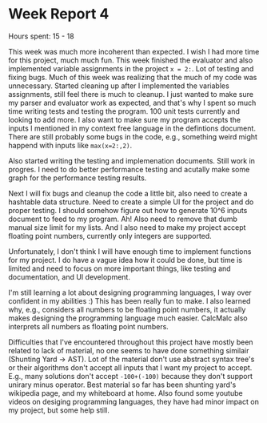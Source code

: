 
# Week Report 4

Hours spent: 15 - 18

This week was much more incoherent than expected. I wish I had more time for this project, much much fun. This week finished the evaluator and also implemented variable assignments in the project `x = 2:`.
Lot of testing and fixing bugs. Much of this week was realizing that the much of my code was unnecessary. Started cleaning up after I implemented the variables assignments, still feel there is much to cleanup.
I just wanted to make sure my parser and evaluator work as expected, and that's why I spent so much time writing tests and testing the program. 100 unit tests currently and looking to add more. I also want to make sure my program accepts the inputs I mentioned in my context free language in the defintions document. There are still probably some bugs in the code, e.g., something weird might happend with inputs like `max(x=2:,2)`.

Also started writing the testing and implemenation documents. Still work in progres. I need to do better performance testing and acutally make some graph for the performance testing results.

Next I will fix bugs and cleanup the code a little bit, also need to create a hashtable data structure. Need to create a simple UI for the project and do proper testing. I should somehow figure out how to generate 10^6 inputs document to feed to my program. Ah! Also need to remove that dumb manual size limit for my lists. And I also need to make my project accept floating point numbers, currently only integers are supported.

Unfortunately, I don't think I will have enough time to implement functions for my project. I do have a vague idea how it could be done, but time is limited and need to focus on more important things, like testing and documentation, and UI development.

I'm still learning a lot about designing programming languages, I way over confident in my abilities :) This has been really fun to make. I also learned why, e.g., considers all numbers to be floating point numbers, it actually makes designing the programming language much easier. CalcMalc also interprets all numbers as floating point numbers.

Difficulties that I've encountered throughout this project have mostly been related to lack of material, no one seems to have done something similair (Shunting Yard -> AST). Lot of the material don't use abstract syntax tree's or their algorithms don't accept all inputs that I want my project to accept. E.g., many solutions don't accept `-100+(-100)` because they don't support unirary minus operator. Best material so far has been shunting yard's wikipedia page, and my whiteboard at home. Also found some youtube videos on desiging programming languages, they have had minor impact on my project, but some help still.
